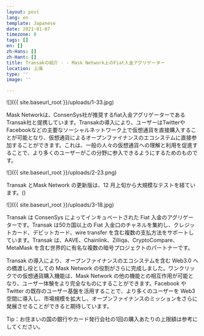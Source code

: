 ```yaml
---
layout: post
lang: en
template: Japanese
date: 2021-01-07
timezone: 8
tags: []
en: []
zh-Hans: []
zh-Hant: []
title: Transakの紹介 - - Mask Network上のFiat入金アグリゲーター
location: 上海
type: ''
image: ''

---
```

![]({{ site.baseurl_root }}/uploads/1-33.jpg)

Mask Networkは、ConsenSys社が推奨するfiat入金アグリゲーターであるTransak社と提携しています。Transakの導入により、ユーザーはTwitterやFacebookなどの主要なソーシャルネットワーク上で仮想通貨を直接購入することが可能となり、仮想通貨によるオープンファイナンスのエコシステムに直接参加することができます。これは、一般の人々の仮想通貨への理解と利用を促進することで、より多くのユーザーがこの分野に参入できるようにするためのものです。

![]({{ site.baseurl_root }}/uploads/2-23.png)

Transak とMask Network の更新版は、12 月上旬から大規模なテストを経ています。()

![]({{ site.baseurl_root }}/uploads/3-18.jpg)

Transak は ConsenSys によってインキュベートされた Fiat 入金のアグリゲーターです。Transak は50カ国以上の Fiat 入金口のチャネルを集約し、クレジットカード、デビットカード、wire transfer を含む複数の支払方法をサポートしています。Transak は、AAVE、Chainlink、Zilliqa、CryptoCompare、MetaMask を含む世界的に有名な複数の暗号プロジェクトのパートナーです。

Transak の導入により、オープンファイナンスのエコシステムを含む Web3.0 への橋渡し役としての Mask Network の役割がさらに完成しました。ワンクリックでの仮想通貨購入機能は、Mask Network の他の機能との相互作用が可能となり、ユーザー体験をより完全なものにすることができます。Facebook や Twitter の既存のユーザー基盤を活用することで、より多くのユーザーを Web3 空間に導入し、市場規模を拡大し、オープンファイナンスのミッションをさらに発展させることができると期待しています。

Tip：お住まいの国の銀行やカード発行会社の1回の購入あたりの上限額は参考にしてください。